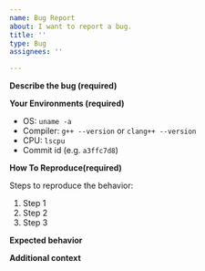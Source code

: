 ```yaml
---
name: Bug Report
about: I want to report a bug.
title: ''
type: Bug
assignees: ''

---
```


**Describe the bug (__required__)**

<!-- A clear and concise description of what the bug is. -->

**Your Environments (__required__)**

* OS: `uname -a`
* Compiler: `g++ --version` or `clang++ --version`
* CPU: `lscpu`
* Commit id (e.g. `a3ffc7d8`)

**How To Reproduce(__required__)**

Steps to reproduce the behavior:

1. Step 1
2. Step 2
3. Step 3

**Expected behavior**

<!-- A clear and concise description of what you expected to happen. -->

**Additional context**

<!-- Provide logs and configs, or any other context to trace the problem. -->
